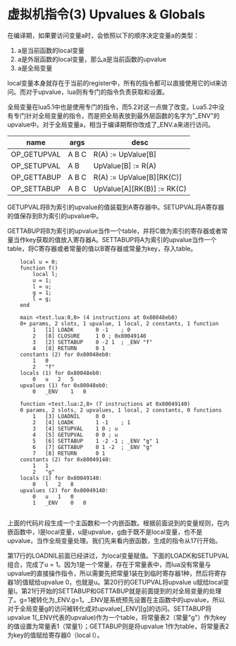 # 虚拟机指令(3) Upvalues & Globals


在编译期，如果要访问变量a时，会依照以下的顺序决定变量a的类型：

1. a是当前函数的local变量
2. a是外层函数的local变量，那么a是当前函数的upvalue
3. a是全局变量


local变量本身就存在于当前的register中，所有的指令都可以直接使用它的id来访问。而对于upvalue，lua则有专门的指令负责获取和设置。

全局变量在lua5.1中也是使用专门的指令，而5.2对这一点做了改变。Lua5.2中没有专门针对全局变量的指令，而是把全局表放到最外层函数的名字为"_ENV"的upvalue中。对于全局变量a，相当于编译期帮你改成了_ENV.a来进行访问。

| name | args | desc |
| -- | -- | -- |
| OP_GETUPVAL | A B C  | R(A) := UpValue[B] |
| OP_SETUPVAL | A B  | UpValue[B] := R(A) |
| OP_GETTABUP | A B C | R(A) := UpValue[B][RK(C)] |
| OP_SETTABUP | A B C | UpValue[A][RK(B)] := RK(C) |



GETUPVAL将B为索引的upvalue的值装载到A寄存器中。SETUPVAL将A寄存器的值保存到B为索引的upvalue中。

GETTABUP将B为索引的upvalue当作一个table，并将C做为索引的寄存器或者常量当作key获取的值放入寄存器A。SETTABUP将A为索引的upvalue当作一个table，将C寄存器或者常量的值以B寄存器或常量为key，存入table。

```
    local u = 0;  
    function f()   
        local l;  
        u = 1;   
        l = u;  
        g = 1;  
        l = g;  
    end  
```

```
    main <test.lua:0,0> (4 instructions at 0x80048eb0)  
    0+ params, 2 slots, 1 upvalue, 1 local, 2 constants, 1 function  
        1   [1] LOADK       0 -1    ; 0  
        2   [8] CLOSURE     1 0 ; 0x80049140  
        3   [2] SETTABUP    0 -2 1  ; _ENV "f"  
        4   [8] RETURN      0 1  
    constants (2) for 0x80048eb0:  
        1   0  
        2   "f"  
    locals (1) for 0x80048eb0:  
        0   u   2   5  
    upvalues (1) for 0x80048eb0:  
        0   _ENV    1   0  
      
    function <test.lua:2,8> (7 instructions at 0x80049140)  
    0 params, 2 slots, 2 upvalues, 1 local, 2 constants, 0 functions  
        1   [3] LOADNIL     0 0  
        2   [4] LOADK       1 -1    ; 1  
        3   [4] SETUPVAL    1 0 ; u  
        4   [5] GETUPVAL    0 0 ; u  
        5   [6] SETTABUP    1 -2 -1 ; _ENV "g" 1  
        6   [7] GETTABUP    0 1 -2  ; _ENV "g"  
        7   [8] RETURN      0 1  
    constants (2) for 0x80049140:  
        1   1  
        2   "g"  
    locals (1) for 0x80049140:  
        0   l   2   8  
    upvalues (2) for 0x80049140:  
        0   u   1   0  
        1   _ENV    0   0  
        
```

上面的代码片段生成一个主函数和一个内嵌函数。根据前面说到的变量规则，在内嵌函数中，l是local变量，u是upvalue，g由于既不是local变量，也不是upvalue，当作全局变量处理。我们先来看内嵌函数，生成的指令从17行开始。

第17行的LOADNIL前面已经讲过，为local变量赋值。下面的LOADK和SETUPVAL组合，完成了u = 1。因为1是一个常量，存在于常量表中，而lua没有常量与upvalue的直接操作指令，所以需要先把常量1装在到临时寄存器1种，然后将寄存器1的值赋给upvalue 0，也就是u。第20行的GETUPVAL将upvalue u赋给local变量l。第21行开始的SETTABUP和GETTABUP就是前面提到的对全局变量的处理了。g=1被转化为_ENV.g=1。_ENV是系统预先设置在主函数中的upvalue，所以对于全局变量g的访问被转化成对upvalue[_ENV][g]的访问。SETTABUP将upvalue 1(_ENV代表的upvalue)作为一个table，将常量表2（常量"g"）作为key的值设置为常量表1（常量1）；GETTABUP则是将upvalue 1作为table，将常量表2为key的值赋给寄存器0（local l）。


 										   
											
												